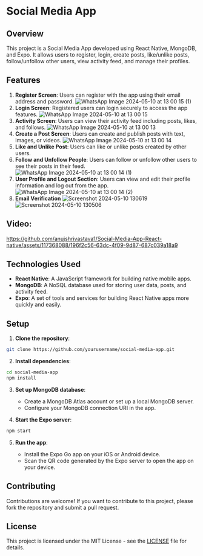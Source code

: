 # Social Media App

## Overview

This project is a Social Media App developed using React Native, MongoDB, and Expo. It allows users to register, login, create posts, like/unlike posts, follow/unfollow other users, view activity feed, and manage their profiles.

## Features

1. **Register Screen**: Users can register with the app using their email address and password.
   ![WhatsApp Image 2024-05-10 at 13 00 15 (1)](https://github.com/anujshrivastava1/Social-Media-App-React-native/assets/117368088/818cdecc-d88a-40b8-bdaf-124125844b08)
2. **Login Screen**: Registered users can login securely to access the app features.
   ![WhatsApp Image 2024-05-10 at 13 00 15](https://github.com/anujshrivastava1/Social-Media-App-React-native/assets/117368088/e9e652fd-3653-4640-b10c-38802caacd23)
3. **Activity Screen**: Users can view their activity feed including posts, likes, and follows.
   ![WhatsApp Image 2024-05-10 at 13 00 13](https://github.com/anujshrivastava1/Social-Media-App-React-native/assets/117368088/aae6f3fb-c983-46bc-9fe6-fb26ee6dc7db)
4. **Create a Post Screen**: Users can create and publish posts with text, images, or videos.
   ![WhatsApp Image 2024-05-10 at 13 00 14](https://github.com/anujshrivastava1/Social-Media-App-React-native/assets/117368088/cf5d2933-2409-4474-966f-d6a79c2e1b36)
5. **Like and Unlike Post**: Users can like or unlike posts created by other users.
6. **Follow and Unfollow People**: Users can follow or unfollow other users to see their posts in their feed.
   ![WhatsApp Image 2024-05-10 at 13 00 14 (1)](https://github.com/anujshrivastava1/Social-Media-App-React-native/assets/117368088/2cf6b5e9-1e96-4fd2-bd93-7cd5afea7675)
7. **User Profile and Logout Section**: Users can view and edit their profile information and log out from the app.
   ![WhatsApp Image 2024-05-10 at 13 00 14 (2)](https://github.com/anujshrivastava1/Social-Media-App-React-native/assets/117368088/021a3178-882b-4747-99b8-6cade2929a5b)
8. **Email Verification**
   ![Screenshot 2024-05-10 130619](https://github.com/anujshrivastava1/Social-Media-App-React-native/assets/117368088/8cd1a5c0-bc8b-405e-87c3-bc5fba97df70)
   ![Screenshot 2024-05-10 130506](https://github.com/anujshrivastava1/Social-Media-App-React-native/assets/117368088/a2457d9e-bc3d-4558-bd73-98e43416c118)

## Video:

https://github.com/anujshrivastava1/Social-Media-App-React-native/assets/117368088/196f2c56-63dc-4f09-9d87-687c039a18a9

## Technologies Used

- **React Native**: A JavaScript framework for building native mobile apps.
- **MongoDB**: A NoSQL database used for storing user data, posts, and activity feed.
- **Expo**: A set of tools and services for building React Native apps more quickly and easily.

## Setup

1. **Clone the repository**:

```bash
git clone https://github.com/yourusername/social-media-app.git
```

2. **Install dependencies**:

```bash
cd social-media-app
npm install
```

3. **Set up MongoDB database**:

   - Create a MongoDB Atlas account or set up a local MongoDB server.
   - Configure your MongoDB connection URI in the app.

4. **Start the Expo server**:

```bash
npm start
```

5. **Run the app**:

   - Install the Expo Go app on your iOS or Android device.
   - Scan the QR code generated by the Expo server to open the app on your device.

## Contributing

Contributions are welcome! If you want to contribute to this project, please fork the repository and submit a pull request.

## License

This project is licensed under the MIT License - see the [LICENSE](LICENSE) file for details.

























